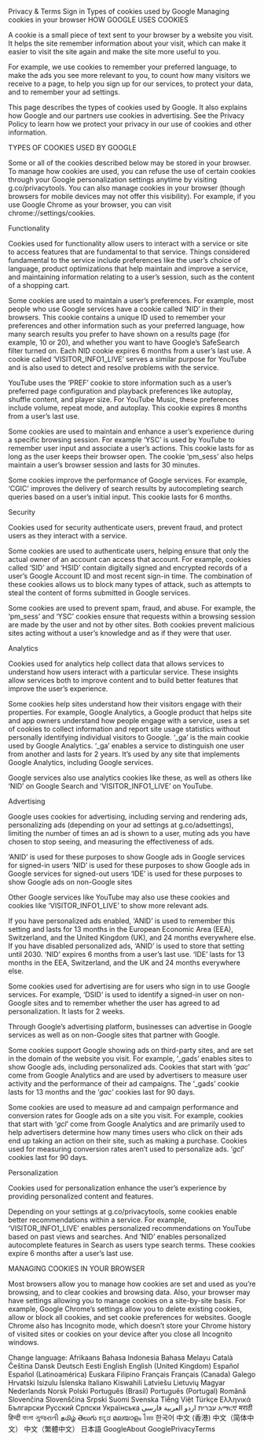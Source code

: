 Privacy & Terms
Sign in
Types of cookies used by Google
Managing cookies in your browser
HOW GOOGLE USES COOKIES

A cookie is a small piece of text sent to your browser by a website you visit. It helps the site remember information about your visit, which can make it easier to visit the site again and make the site more useful to you.

For example, we use cookies to remember your preferred language, to make the ads you see more relevant to you, to count how many visitors we receive to a page, to help you sign up for our services, to protect your data, and to remember your ad settings.

This page describes the types of cookies used by Google. It also explains how Google and our partners use cookies in advertising. See the Privacy Policy to learn how we protect your privacy in our use of cookies and other information.

TYPES OF COOKIES USED BY GOOGLE

Some or all of the cookies described below may be stored in your browser. To manage how cookies are used, you can refuse the use of certain cookies through your Google personalization settings anytime by visiting g.co/privacytools. You can also manage cookies in your browser (though browsers for mobile devices may not offer this visibility). For example, if you use Google Chrome as your browser, you can visit chrome://settings/cookies.

Functionality

Cookies used for functionality allow users to interact with a service or site to access features that are fundamental to that service. Things considered fundamental to the service include preferences like the user’s choice of language, product optimizations that help maintain and improve a service, and maintaining information relating to a user’s session, such as the content of a shopping cart.

Some cookies are used to maintain a user’s preferences. For example, most people who use Google services have a cookie called ‘NID’ in their browsers. This cookie contains a unique ID used to remember your preferences and other information such as your preferred language, how many search results you prefer to have shown on a results page (for example, 10 or 20), and whether you want to have Google’s SafeSearch filter turned on. Each NID cookie expires 6 months from a user’s last use. A cookie called ‘VISITOR_INFO1_LIVE’ serves a similar purpose for YouTube and is also used to detect and resolve problems with the service.

YouTube uses the ‘PREF’ cookie to store information such as a user’s preferred page configuration and playback preferences like autoplay, shuffle content, and player size. For YouTube Music, these preferences include volume, repeat mode, and autoplay. This cookie expires 8 months from a user’s last use.

Some cookies are used to maintain and enhance a user’s experience during a specific browsing session. For example ‘YSC’ is used by YouTube to remember user input and associate a user’s actions. This cookie lasts for as long as the user keeps their browser open. The cookie ‘pm_sess’ also helps maintain a user’s browser session and lasts for 30 minutes.

Some cookies improve the performance of Google services. For example, ‘CGIC’ improves the delivery of search results by autocompleting search queries based on a user’s initial input. This cookie lasts for 6 months.

Security

Cookies used for security authenticate users, prevent fraud, and protect users as they interact with a service.

Some cookies are used to authenticate users, helping ensure that only the actual owner of an account can access that account. For example, cookies called ‘SID’ and ‘HSID’ contain digitally signed and encrypted records of a user’s Google Account ID and most recent sign-in time. The combination of these cookies allows us to block many types of attack, such as attempts to steal the content of forms submitted in Google services.

Some cookies are used to prevent spam, fraud, and abuse. For example, the ‘pm_sess’ and ‘YSC’ cookies ensure that requests within a browsing session are made by the user and not by other sites. Both cookies prevent malicious sites acting without a user’s knowledge and as if they were that user.

Analytics

Cookies used for analytics help collect data that allows services to understand how users interact with a particular service. These insights allow services both to improve content and to build better features that improve the user’s experience.

Some cookies help sites understand how their visitors engage with their properties. For example, Google Analytics, a Google product that helps site and app owners understand how people engage with a service, uses a set of cookies to collect information and report site usage statistics without personally identifying individual visitors to Google. ‘_ga’ is the main cookie used by Google Analytics. ‘_ga’ enables a service to distinguish one user from another and lasts for 2 years. It’s used by any site that implements Google Analytics, including Google services.

Google services also use analytics cookies like these, as well as others like ‘NID’ on Google Search and ‘VISITOR_INFO1_LIVE’ on YouTube.

Advertising

Google uses cookies for advertising, including serving and rendering ads, personalizing ads (depending on your ad settings at g.co/adsettings), limiting the number of times an ad is shown to a user, muting ads you have chosen to stop seeing, and measuring the effectiveness of ads.

‘ANID’ is used for these purposes to show Google ads in Google services for signed-in users
‘NID’ is used for these purposes to show Google ads in Google services for signed-out users
‘IDE’ is used for these purposes to show Google ads on non-Google sites

Other Google services like YouTube may also use these cookies and cookies like ‘VISITOR_INFO1_LIVE’ to show more relevant ads.

If you have personalized ads enabled, ‘ANID’ is used to remember this setting and lasts for 13 months in the European Economic Area (EEA), Switzerland, and the United Kingdom (UK), and 24 months everywhere else. If you have disabled personalized ads, ‘ANID’ is used to store that setting until 2030. ‘NID’ expires 6 months from a user’s last use. ‘IDE’ lasts for 13 months in the EEA, Switzerland, and the UK and 24 months everywhere else.

Some cookies used for advertising are for users who sign in to use Google services. For example, ‘DSID’ is used to identify a signed-in user on non-Google sites and to remember whether the user has agreed to ad personalization. It lasts for 2 weeks.

Through Google’s advertising platform, businesses can advertise in Google services as well as on non-Google sites that partner with Google.

Some cookies support Google showing ads on third-party sites, and are set in the domain of the website you visit. For example, ‘_gads’ enables sites to show Google ads, including personalized ads. Cookies that start with ‘_gac_’ come from Google Analytics and are used by advertisers to measure user activity and the performance of their ad campaigns. The ‘_gads’ cookie lasts for 13 months and the ‘_gac_’ cookies last for 90 days.

Some cookies are used to measure ad and campaign performance and conversion rates for Google ads on a site you visit. For example, cookies that start with ‘_gcl_’ come from Google Analytics and are primarily used to help advertisers determine how many times users who click on their ads end up taking an action on their site, such as making a purchase. Cookies used for measuring conversion rates aren’t used to personalize ads. ‘_gcl_’ cookies last for 90 days.

Personalization

Cookies used for personalization enhance the user’s experience by providing personalized content and features.

Depending on your settings at g.co/privacytools, some cookies enable better recommendations within a service. For example, ‘VISITOR_INFO1_LIVE’ enables personalized recommendations on YouTube based on past views and searches. And ‘NID’ enables personalized autocomplete features in Search as users type search terms. These cookies expire 6 months after a user’s last use.

MANAGING COOKIES IN YOUR BROWSER

Most browsers allow you to manage how cookies are set and used as you’re browsing, and to clear cookies and browsing data. Also, your browser may have settings allowing you to manage cookies on a site-by-site basis. For example, Google Chrome’s settings allow you to delete existing cookies, allow or block all cookies, and set cookie preferences for websites. Google Chrome also has Incognito mode, which doesn’t store your Chrome history of visited sites or cookies on your device after you close all Incognito windows.

Change language:
Afrikaans
Bahasa Indonesia
Bahasa Melayu
Català
Čeština
Dansk
Deutsch
Eesti
English
English (United Kingdom)
Español
Español (Latinoamérica)
Euskara
Filipino
Français
Français (Canada)
Galego
Hrvatski
Isizulu
Íslenska
Italiano
Kiswahili
Latviešu
Lietuvių
Magyar
Nederlands
Norsk
Polski
Português (Brasil)
Português (Portugal)
Română
Slovenčina
Slovenščina
Srpski
Suomi
Svenska
Tiếng Việt
Türkçe
Ελληνικά
Български
Русский
Српски
Українська
‫עברית‬
‫اردو‬
‫العربية‬
‫فارسی‬
አማርኛ
मराठी
हिन्दी
বাংলা
ગુજરાતી
தமிழ்
తెలుగు
ಕನ್ನಡ
മലയാളം
ไทย
한국어
中文 (香港)
中文（简体中文）
中文（繁體中文）
日本語
GoogleAbout GooglePrivacyTerms